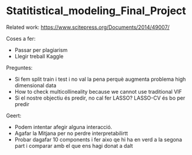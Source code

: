 # Statitistical_modeling_Final_Project

Related work:
https://www.scitepress.org/Documents/2014/49007/

Coses a fer: 
- Passar per plagiarism
- Llegir treball Kaggle


Preguntes:

- Si fem split train i test i no val la pena perquè augmenta problema high dimensional data
- How to check multicollineality because we cannot use traditional VIF
- Si el nostre objectiu és predir, no cal fer LASSO? LASSO-CV és bo per predir
  
Geert:
- Podem intentar afegir alguna interacció.
- Agafar la Mitjana per no perdre interpretabilirtt
- Probar dagafar 10 components i fer aixo qe hi ha en verd a la segona part i comparar amb el que ens hagi donat a dalt
